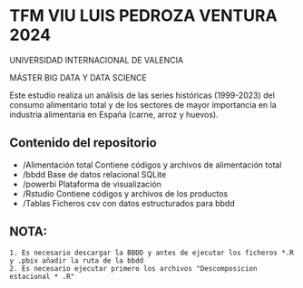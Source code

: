 # TFM VIU LUIS PEDROZA VENTURA 2024
UNIVERSIDAD INTERNACIONAL DE VALENCIA

MÁSTER BIG DATA Y DATA SCIENCE

Este estudio realiza un análisis de las series históricas (1999-2023) del consumo alimentario total y de los sectores de mayor importancia en la industria alimentaria en España (carne, arroz y huevos). 

## Contenido del repositorio

- /Alimentación total Contiene códigos y archivos de alimentación total
- /bbdd Base de datos relacional SQLite
- /powerbi Plataforma de visualización
- /Rstudio Contiene códigos y archivos de los productos
- /Tablas Ficheros csv con datos estructurados para bbdd

## NOTA:  
	1. Es necesario descargar la BBDD y antes de ejecutar los ficheros *.R y .pbix añadir la ruta de la bbdd  
	2. Es necesario ejecutar primero los archivos "Descomposicion estacional * .R"
